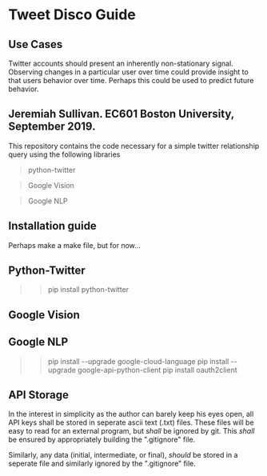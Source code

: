 # Tweet Disco Guide

## Use Cases
Twitter accounts should present an inherently non-stationary signal. Observing changes in a particular user over time could provide insight to that users behavior over time. Perhaps this could be used to predict future behavior. 

## Jeremiah Sullivan. EC601 Boston University, September 2019. 

This repository contains the code necessary for a simple twitter relationship query using the following libraries
> python-twitter

> Google Vision

>  Google NLP

## Installation guide

Perhaps make a make file, but for now... 

## Python-Twitter

>> pip install python-twitter

## Google Vision

## Google NLP
>> pip install --upgrade google-cloud-language
>> pip install --upgrade google-api-python-client
>> pip install oauth2client



## API Storage

In the interest in simplicity as the author can barely keep his eyes open, all API keys shall be stored in seperate ascii text (.txt) files. 
These files will be easy to read for an external program, but *shall* be ignored by git. 
This *shall* be ensured by appropriately building the ".gitignore" file. 

Similarly, any data (initial, intermediate, or final), *should* be stored in a seperate file and similarly ignored by the ".gitignore" file.  
